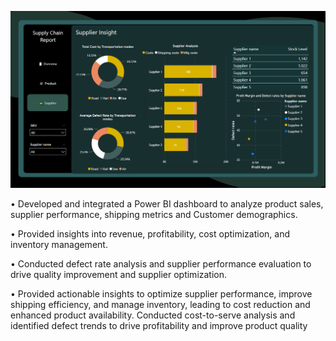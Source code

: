 
![Image Text](https://github.com/shubhangidoltade/Supply-Chain-Report/blob/272672fab658d2a3fa6f0aa883ad3fc966661fa2/Supply%20Chain%20Analysis%20Dashboard3.png)

• Developed and integrated a Power BI dashboard to analyze product sales, supplier performance, shipping metrics and Customer demographics.

• Provided insights into revenue, profitability, cost optimization, and inventory management. 

• Conducted defect rate analysis and supplier performance evaluation to drive quality improvement and supplier optimization.

• Provided actionable insights to optimize supplier performance, improve shipping efficiency, and manage inventory, leading to cost reduction 
  and enhanced product availability. Conducted cost-to-serve analysis and identified defect trends to drive profitability and improve product quality
